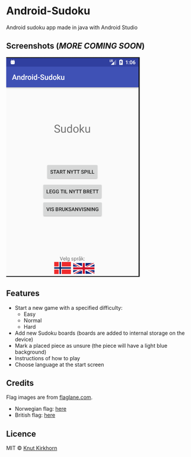 # Android-Sudoku
Android sudoku app made in java with Android Studio

## Screenshots (***MORE COMING SOON***)
![Preview](media/Startscreen-norwegian.png)

## Features
  - Start a new game with a specified difficulty:
    * Easy
    * Normal
    * Hard
  - Add new Sudoku boards (boards are added to internal storage on the device)
  - Mark a placed piece as unsure (the piece will have a light blue background)
  - Instructions of how to play
  - Choose language at the start screen

## Credits
Flag images are from [flaglane.com](http://flaglane.com/).
  - Norwegian flag: [here](http://flaglane.com/download/norwegian-flag/norwegian-flag-small.png)
  - British flag: [here](http://flaglane.com/download/british-flag/british-flag-small.png)

## Licence
MIT © [Knut Kirkhorn](LICENSE)
